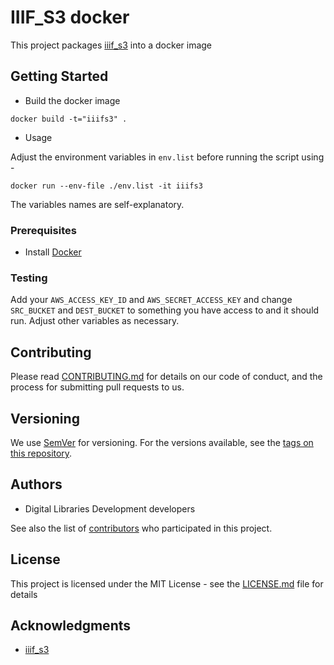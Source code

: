 # IIIF_S3 docker
This project packages [iiif_s3](https://github.com/cmoa/iiif_s3) into a docker image

## Getting Started
* Build the docker image

```
docker build -t="iiifs3" .
```
* Usage

Adjust the environment variables in `env.list` before running the script using -
```
docker run --env-file ./env.list -it iiifs3
```
The variables names are self-explanatory.

### Prerequisites
* Install [Docker](https://www.docker.com/)

### Testing
Add your `AWS_ACCESS_KEY_ID` and `AWS_SECRET_ACCESS_KEY` and change `SRC_BUCKET` and `DEST_BUCKET` to something you have access to and it should run. Adjust other variables as necessary.

## Contributing

Please read [CONTRIBUTING.md](CONTRIBUTING.md) for details on our code of conduct, and the process for submitting pull requests to us.

## Versioning

We use [SemVer](http://semver.org/) for versioning. For the versions available, see the [tags on this repository](https://github.com/VTUL/iiif_s3_docker/tags). 

## Authors

* Digital Libraries Development developers

See also the list of [contributors](https://github.com/VTUL/iiif_s3_docker/contributors) who participated in this project.

## License

This project is licensed under the MIT License - see the [LICENSE.md](LICENSE.md) file for details

## Acknowledgments
* [iiif_s3](https://github.com/cmoa/iiif_s3)
